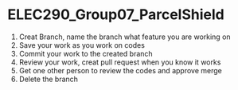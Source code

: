 # ELEC290_Group07_ParcelShield
1. Creat Branch, name the branch what feature you are working on
2. Save your work as you work on codes
3. Commit your work to the created branch
4. Review your work, creat pull request when you know it works
5. Get one other person to review the codes and approve merge
6. Delete the branch
